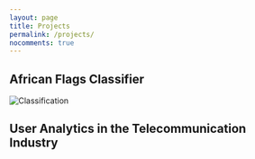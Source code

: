 ```yaml
---
layout: page
title: Projects
permalink: /projects/
nocomments: true
---
```

## African Flags Classifier
![Classification](https://github.com/Luel-Hagos/Luel-Hagos.github.io/blob/gh-pages/Photos/class.png?raw=true)

## User Analytics in the Telecommunication Industry
